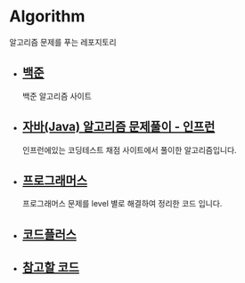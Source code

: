 # Algorithm

알고리즘 문제를 푸는 레포지토리

- ## [백준](https://www.acmicpc.net/user/gunny6026)
  백준 알고리즘 사이트

- ## [자바(Java) 알고리즘 문제풀이 - 인프런](src/com/company/inflearn/인프런.md)
    인프런에있는 코딩테스트 채점 사이트에서 풀이한 알고리즘입니다.
  
- ## [프로그래머스](src/com/company/programmers/프로그래머스.md)
    프로그래머스 문제를 level 별로 해결하여 정리한 코드 입니다. 
  
- ## [코드플러스](src/com/company/code_plus/codeplus.md)

- ## [참고할 코드](src/com/company/good/read.md)
